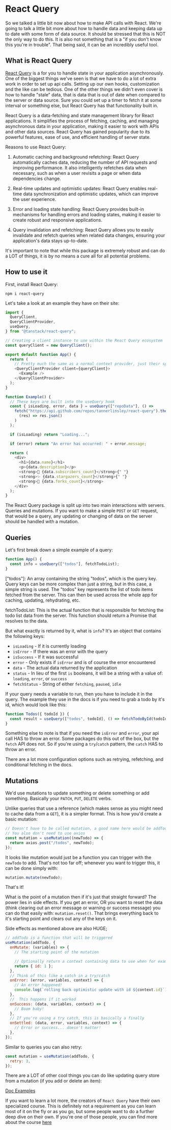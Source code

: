# React Query

So we talked a little bit now about how to make API calls with React. We're going to talk a little bit more about how to handle data and keeping data up to date with some form of data source. It should be stressed that this is NOT the only way to do this. It is also not something that is a "if you don't know this you're in trouble". That being said, it can be an incredibly useful tool.

## What is React Query

[React Query](https://tanstack.com/query/v4/) is a for you to handle state in your application asynchronously. One of the biggest things we've seen is that we have to do a lot of extra work in order to set up api calls. Setting up our own hooks, customization and the like can be tedious. One of the other things we didn't even cover is how to handle "stale" data, that is data that is out of date when compared to the server or data source. Sure you could set up a timer to fetch it at some interval or something else, but React Query has that functionality built in.

React Query is a data-fetching and state management library for React applications. It simplifies the process of fetching, caching, and managing asynchronous data in your application, making it easier to work with APIs and other data sources. React Query has gained popularity due to its powerful features, ease of use, and efficient handling of server state.

Reasons to use React Query:

1. Automatic caching and background refetching: React Query automatically caches data, reducing the number of API requests and improving performance. It also intelligently refetches data when necessary, such as when a user revisits a page or when data dependencies change.

2. Real-time updates and optimistic updates: React Query enables real-time data synchronization and optimistic updates, which can improve the user experience.

3. Error and loading state handling: React Query provides built-in mechanisms for handling errors and loading states, making it easier to create robust and responsive applications.

4. Query invalidation and refetching: React Query allows you to easily invalidate and refetch queries when related data changes, ensuring your application's data stays up-to-date.

It's important to note that while this package is extremely robust and can do a LOT of things, it is by no means a cure all for all potential problems.

## How to use it

First, install React Query:

`npm i react-query`

Let's take a look at an example they have on their site:

```javascript
import {
  QueryClient,
  QueryClientProvider,
  useQuery,
} from "@tanstack/react-query";

// Creating a client instance to use within the React Query ecosystem
const queryClient = new QueryClient();

export default function App() {
  return (
    // Pretty much the same as a normal context provider, just their specific one
    <QueryClientProvider client={queryClient}>
      <Example />
    </QueryClientProvider>
  );
}

function Example() {
  // These keys are built into the useQuery hook
  const { isLoading, error, data } = useQuery(["repoData"], () =>
    fetch("https://api.github.com/repos/tannerlinsley/react-query").then(
      (res) => res.json()
    )
  );

  if (isLoading) return "Loading...";

  if (error) return "An error has occurred: " + error.message;

  return (
    <div>
      <h1>{data.name}</h1>
      <p>{data.description}</p>
      <strong>👀 {data.subscribers_count}</strong>{" "}
      <strong>✨ {data.stargazers_count}</strong>{" "}
      <strong>🍴 {data.forks_count}</strong>
    </div>
  );
}
```

The React Query package is split up into two main interactions with servers. Queries and mutations. If you want to make a simple `POST` or `GET` request, that would be a query, any updating or changing of data on the server should be handled with a mutation.

## Queries

Let's first break down a simple example of a query:

```javascript
function App() {
  const info = useQuery(["todos"], fetchTodoList);
}
```

["todos"]: An array containing the string "todos", which is the query key. Query keys can be more complex than just a string, but in this case, a simple string is used. The "todos" key represents the list of todo items fetched from the server. This can then be used across the whole app for caching, updating, rehydrating, etc.

fetchTodoList: This is the actual function that is responsible for fetching the todo list data from the server. This function should return a Promise that resolves to the data.

But what exactly is returned by it, what is `info`? It's an object that contains the following keys:

- `isLoading` - If it is currently loading
- `isError` - If there was an error with the query
- `isSuccess` - If it was successful
- `error` - Only exists if `isError` and is of course the error encountered
- `data` - The actual data returned by the application
- `status` - In lieu of the first `is` booleans, it will be a string with a value of: `loading`, `error`, or `success`
- `fetchStatus` - String of either `fetching`, `paused`, `idle`

If your query needs a variable to run, then you have to include it in the query. The example they use in the docs is if you need to grab a todo by it's id, which would look like this:

```javascript
function Todos({ todoId }) {
  const result = useQuery(["todos", todoId], () => fetchTodoById(todoId));
}
```

Something else to note is that if you need the `isError` and `error`, your api call HAS to throw an error. Some packages do this out of the box, but the `fetch` API does not. So if you're using a `try`/`catch` pattern, the `catch` HAS to throw an error.

There are a lot more configuration options such as retrying, refetching, and conditional fetching in the docs.

## Mutations

We'd use mutations to update something or delete something or add something. Basically your `PATCH`, `PUT`, `DELETE` verbs.

Unlike queries that use a reference (which makes sense as you might need to cache data from a `GET`), it is a simpler format. This is how you'd create a basic mutation:

```javascript
// Doesn't have to be called mutation, a good name here would be addTodoMutation or even addTodo
// You also don't need to use axios
const mutation = useMutation((newTodo) => {
  return axios.post("/todos", newTodo);
});
```

It looks like mutation would just be a function you can trigger with the `newTodo` to add. That's not too far off; whenever you want to trigger this, it can be done simply with: 
```javascript
mutation.mutate(newTodo);
```
That's it!

What is the point of a mutation then if it's just that straight forward? The power lies in side effects. If you get an error, OR you want to reset the data (think clearing out an error message or warning or success message) you can do that easily with: `mutation.reset()`. That brings everything back to it's starting point and clears out any of the keys on it.

Side effects as mentioned above are also HUGE;

```javascript
// addTodo is a function that will be triggered
useMutation(addTodo, {
  onMutate: (variables) => {
    // The starting point of the mutation

    // Optionally return a context containing data to use when for example rolling back
    return { id: 1 };
  },
  // Think of this like a catch in a try/catch
  onError: (error, variables, context) => {
    // An error happened!
    console.log(`rolling back optimistic update with id ${context.id}`);
  },
  //  This happens if it worked
  onSuccess: (data, variables, context) => {
    // Boom baby!
  },
  // If you're using a try catch, this is basically a finally
  onSettled: (data, error, variables, context) => {
    // Error or success... doesn't matter!
  },
});
```

Similar to queries you can also retry:

```javascript
const mutation = useMutation(addTodo, {
  retry: 3,
});
```

There are a LOT of other cool things you can do like updating query store from a mutation (if you add or delete an item):

[Doc Examples](https://tanstack.com/query/v4/docs/guides/updates-from-mutation-responses)

If you want to learn a lot more, the creators of `React Query` have their own specialized course. This is definitely not a requirement as you can learn most of it on the fly or as you go, but some people want to do a further deep dive on their own. If you're one of those people, you can find more about the course [here](https://ui.dev/checkout/react-query)
